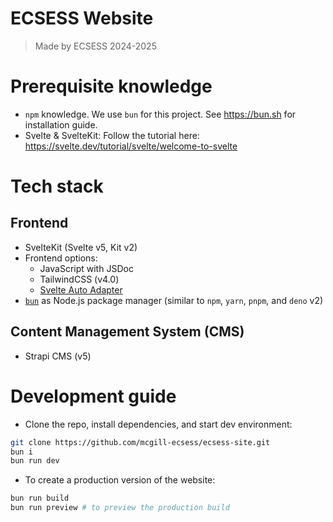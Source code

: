 # ECSESS Website
> Made by ECSESS 2024-2025

# Prerequisite knowledge
- `npm` knowledge. We use `bun` for this project. See https://bun.sh for installation guide.
- Svelte & SvelteKit: Follow the tutorial here: https://svelte.dev/tutorial/svelte/welcome-to-svelte

# Tech stack
## Frontend
- SvelteKit (Svelte v5, Kit v2)
- Frontend options:
  - JavaScript with JSDoc
  - TailwindCSS (v4.0)
  - [Svelte Auto Adapter](https://svelte.dev/docs/kit/adapters)
- [`bun`](https://bun.sh) as Node.js package manager (similar to `npm`, `yarn`, `pnpm`, and `deno` v2)

## Content Management System (CMS)
- Strapi CMS (v5)

# Development guide
- Clone the repo, install dependencies, and start dev environment:
```bash
git clone https://github.com/mcgill-ecsess/ecsess-site.git
bun i
bun run dev
```

- To create a production version of the website:
```bash
bun run build
bun run preview # to preview the production build
```